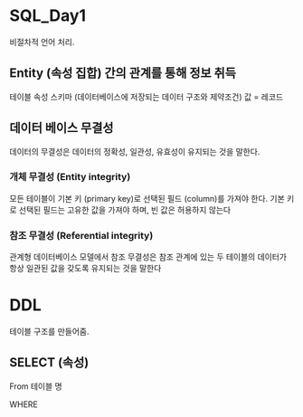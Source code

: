 # SQL_Day1

비절차적 언어 처리.

## Entity (속성 집합) 간의 관계를 통해 정보 취득

테이블 속성 스키마 (데이터베이스에 저장되는 데이터 구조와 제약조건)
값 = 레코드

## 데이터 베이스 무결성
데이터의 무결성은 데이터의 정확성, 일관성, 유효성이 유지되는 것을 말한다.

### 개체 무결성 (Entity integrity)
모든 테이블이 기본 키 (primary key)로 선택된 필드 (column)를 가져야 한다. 기본 키로 선택된 필드는 고유한 값을 가져야 하며, 빈 값은 허용하지 않는다
### 참조 무결성 (Referential integrity)
관계형 데이터베이스 모델에서 참조 무결성은 참조 관계에 있는 두 테이블의 데이터가 항상 일관된 값을 갖도록 유지되는 것을 말한다


# DDL 
테이블 구조를 만들어줌.


## SELECT (속성)
From 테이블 명

WHERE

